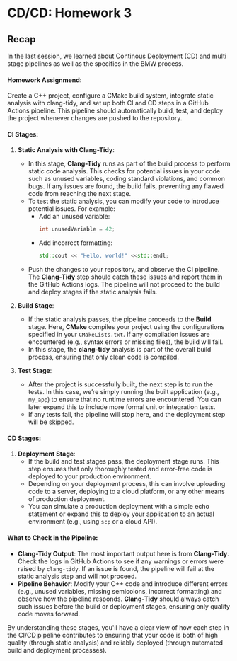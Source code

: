# CD/CD: Homework 3

## Recap

In the last session, we learned about Continous Deployment (CD) and multi stage pipelines as well as the specifics in the BMW process.

#### Homework Assignmend:

Create a C++ project, configure a CMake build system, integrate static analysis with clang-tidy, and set up both CI and CD steps in a GitHub Actions pipeline. This pipeline should automatically build, test, and deploy the project whenever changes are pushed to the repository.

#### CI Stages:
1. **Static Analysis with Clang-Tidy**:
   - In this stage, **Clang-Tidy** runs as part of the build process to perform static code analysis. This checks for potential issues in your code such as unused variables, coding standard violations, and common bugs. If any issues are found, the build fails, preventing any flawed code from reaching the next stage.
   - To test the static analysis, you can modify your code to introduce potential issues. For example:
     - Add an unused variable:
       ```cpp
       int unusedVariable = 42;
       ```
     - Add incorrect formatting:
       ```cpp
       std::cout << "Hello, world!" <<std::endl;
       ```
   - Push the changes to your repository, and observe the CI pipeline. The **Clang-Tidy** step should catch these issues and report them in the GitHub Actions logs. The pipeline will not proceed to the build and deploy stages if the static analysis fails.

2. **Build Stage**:
   - If the static analysis passes, the pipeline proceeds to the **Build** stage. Here, **CMake** compiles your project using the configurations specified in your `CMakeLists.txt`. If any compilation issues are encountered (e.g., syntax errors or missing files), the build will fail.
   - In this stage, the **clang-tidy** analysis is part of the overall build process, ensuring that only clean code is compiled.

3. **Test Stage**:
   - After the project is successfully built, the next step is to run the tests. In this case, we’re simply running the built application (e.g., `my_app`) to ensure that no runtime errors are encountered. You can later expand this to include more formal unit or integration tests.
   - If any tests fail, the pipeline will stop here, and the deployment step will be skipped.

#### CD Stages:
1. **Deployment Stage**:
   - If the build and test stages pass, the deployment stage runs. This step ensures that only thoroughly tested and error-free code is deployed to your production environment.
   - Depending on your deployment process, this can involve uploading code to a server, deploying to a cloud platform, or any other means of production deployment.
   - You can simulate a production deployment with a simple echo statement or expand this to deploy your application to an actual environment (e.g., using `scp` or a cloud API).

#### What to Check in the Pipeline:
- **Clang-Tidy Output**: The most important output here is from **Clang-Tidy**. Check the logs in GitHub Actions to see if any warnings or errors were raised by `clang-tidy`. If an issue is found, the pipeline will fail at the static analysis step and will not proceed.
- **Pipeline Behavior**: Modify your C++ code and introduce different errors (e.g., unused variables, missing semicolons, incorrect formatting) and observe how the pipeline responds. **Clang-Tidy** should always catch such issues before the build or deployment stages, ensuring only quality code moves forward.

By understanding these stages, you'll have a clear view of how each step in the CI/CD pipeline contributes to ensuring that your code is both of high quality (through static analysis) and reliably deployed (through automated build and deployment processes).